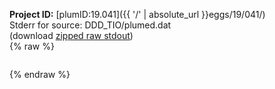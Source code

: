 **Project ID:** [plumID:19.041]({{ '/' | absolute_url }}eggs/19/041/)  
Stderr for source:  DDD_TIO/plumed.dat   
(download [zipped raw stdout](plumed.dat.plumed.stdout.txt.zip))  
{% raw %}
<pre>
</pre>
{% endraw %}
